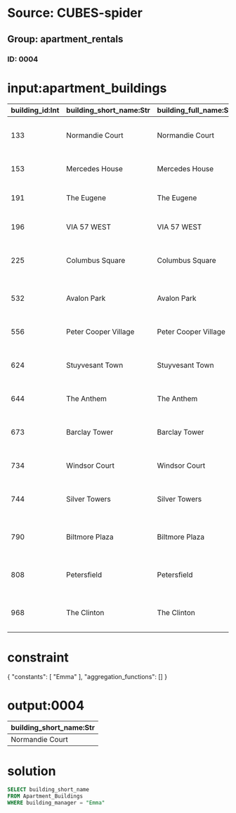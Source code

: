# Source: CUBES-spider
## Group: apartment_rentals
### ID: 0004

# input:apartment_buildings

| building_id:Int | building_short_name:Str | building_full_name:Str | building_description:Str | building_address:Str | building_manager:Str | building_phone:Str |
|---|---|---|---|---|---|---|
| 133 | Normandie Court | Normandie Court | Studio | 7950 Casper Vista Apt. 176 \n Marquiseberg, CA 70496 | Emma | (948)040-1064x387 |
| 153 | Mercedes House | Mercedes House | Studio | 354 Otto Villages \n Charliefort, VT 71664 | Brenden | 915-617-2408x832 |
| 191 | The Eugene | The Eugene | Flat | 71537 Gorczany Inlet \n Wisozkburgh, AL 08256 | Melyssa | (609)946-0491 |
| 196 | VIA 57 WEST | VIA 57 WEST | Studio | 959 Ethel Viaduct \n West Efrainburgh, DE 40074 | Kathlyn | 681.772.2454 |
| 225 | Columbus Square | Columbus Square | Studio | 0703 Danika Mountains Apt. 362 \n Mohrland, AL 56839-5028 | Kyle | 1-724-982-9507x640 |
| 532 | Avalon Park | Avalon Park | Duplex | 6827 Kessler Parkway Suite 908 \n Ahmedberg, WI 48788 | Albert | 376-017-3538 |
| 556 | Peter Cooper Village | Peter Cooper Village | Flat | 861 Narciso Glens Suite 392 \n East Ottis, ND 73970 | Darlene | 1-224-619-0295x13195 |
| 624 | Stuyvesant Town | Stuyvesant Town | Studio | 101 Queenie Mountains Suite 619 \n New Korbinmouth, KS 88726-1376 | Marie | (145)411-6406 |
| 644 | The Anthem | The Anthem | Flat | 50804 Mason Isle Suite 844 \n West Whitney, ID 66511 | Ewald | (909)086-5221x3455 |
| 673 | Barclay Tower | Barclay Tower | Flat | 1579 Runte Forges Apt. 548 \n Leuschkeland, OK 12009-8683 | Rogers | 1-326-267-3386x613 |
| 734 | Windsor Court | Windsor Court | Studio | 601 Graham Roads \n Port Luz, VA 29660-6703 | Olaf | (480)480-7401 |
| 744 | Silver Towers | Silver Towers | Flat | 1844 Armstrong Stravenue Suite 853 \n Myrnatown, CT 13528 | Claude | 1-667-728-2287x3158 |
| 790 | Biltmore Plaza | Biltmore Plaza | Duplex | 489 Josh Orchard Apt. 998 \n Sipesview, DE 69053 | Sydni | 544-148-5565x2847 |
| 808 | Petersfield | Petersfield | Studio | 54686 Christopher Circles Apt. 321 \n Daytonland, ID 88081-3991 | Juvenal | 318-398-8140 |
| 968 | The Clinton | The Clinton | Flat | 012 Arnoldo Mountain \n Gerholdland, ID 23342 | Holly | 1-605-511-1973x25011 |

# constraint

{
  "constants": [
    "Emma"
  ],
  "aggregation_functions": []
}

# output:0004

| building_short_name:Str |
|---|
| Normandie Court |

# solution

```sql
SELECT building_short_name
FROM Apartment_Buildings
WHERE building_manager = "Emma"
```
